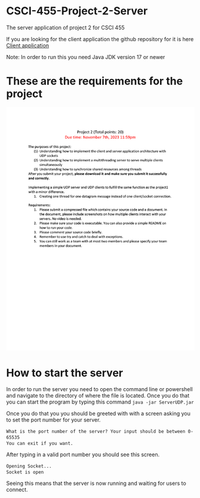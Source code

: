 # CSCI-455-Project-2-Server
The server application of project 2 for CSCI 455

If you are looking for the client application the github repository for it is here [Client application](https://github.com/brandon57/CSCI-455-Project-2-Client)

Note: In order to run this you need Java JDK version 17 or newer

# These are the requirements for the project
<p align="center">
  <img src="Documents/project2_2023_Fall.png" width="688" />
</p>

# How to start the server
In order to run the server you need to open the command line or powershell and navigate to the directory of where the file is located.
Once you do that you can start the program by typing this command `java -jar ServerUDP.jar`

Once you do that you you should be greeted with with a screen asking you to set the port number for your server.
```text
What is the port number of the server? Your input should be between 0-65535
You can exit if you want.
```
After typing in a valid port number you should see this screen.
```text
Opening Socket...
Socket is open
```
Seeing this means that the server is now running and waiting for users to connect.
